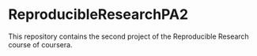 # ReproducibleResearchPA2
This repository contains the second project of the Reproducible Research course of coursera.

